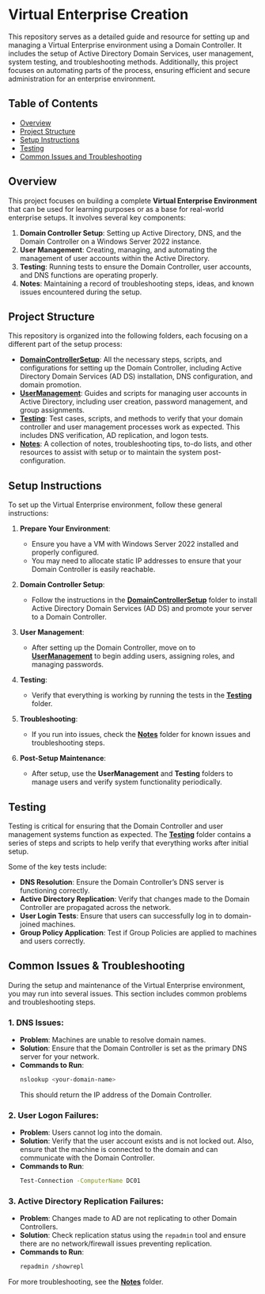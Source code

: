 # Virtual Enterprise Creation

This repository serves as a detailed guide and resource for setting up and managing a Virtual Enterprise environment using a Domain Controller. It includes the setup of Active Directory Domain Services, user management, system testing, and troubleshooting methods. Additionally, this project focuses on automating parts of the process, ensuring efficient and secure administration for an enterprise environment.

## Table of Contents

- [Overview](#overview)
- [Project Structure](#project-structure)
- [Setup Instructions](#setup-instructions)
- [Testing](#testing)
- [Common Issues and Troubleshooting](#common-issues-and-troubleshooting)

## Overview

This project focuses on building a complete **Virtual Enterprise Environment** that can be used for learning purposes or as a base for real-world enterprise setups. It involves several key components:

1. **Domain Controller Setup**: Setting up Active Directory, DNS, and the Domain Controller on a Windows Server 2022 instance.
2. **User Management**: Creating, managing, and automating the management of user accounts within the Active Directory.
3. **Testing**: Running tests to ensure the Domain Controller, user accounts, and DNS functions are operating properly.
4. **Notes**: Maintaining a record of troubleshooting steps, ideas, and known issues encountered during the setup.

## Project Structure

This repository is organized into the following folders, each focusing on a different part of the setup process:

- **[DomainControllerSetup](./DomainControllerSetup)**: All the necessary steps, scripts, and configurations for setting up the Domain Controller, including Active Directory Domain Services (AD DS) installation, DNS configuration, and domain promotion.
- **[UserManagement](./UserManagement)**: Guides and scripts for managing user accounts in Active Directory, including user creation, password management, and group assignments.
- **[Testing](./Testing)**: Test cases, scripts, and methods to verify that your domain controller and user management processes work as expected. This includes DNS verification, AD replication, and logon tests.
- **[Notes](./Notes)**: A collection of notes, troubleshooting tips, to-do lists, and other resources to assist with setup or to maintain the system post-configuration.

## Setup Instructions

To set up the Virtual Enterprise environment, follow these general instructions:

1. **Prepare Your Environment**:
   - Ensure you have a VM with Windows Server 2022 installed and properly configured.
   - You may need to allocate static IP addresses to ensure that your Domain Controller is easily reachable.

2. **Domain Controller Setup**:
   - Follow the instructions in the **[DomainControllerSetup](./DomainControllerSetup)** folder to install Active Directory Domain Services (AD DS) and promote your server to a Domain Controller.

3. **User Management**:
   - After setting up the Domain Controller, move on to **[UserManagement](./UserManagement)** to begin adding users, assigning roles, and managing passwords.

4. **Testing**:
   - Verify that everything is working by running the tests in the **[Testing](./Testing)** folder.

5. **Troubleshooting**:
   - If you run into issues, check the **[Notes](./Notes)** folder for known issues and troubleshooting steps.

6. **Post-Setup Maintenance**:
   - After setup, use the **UserManagement** and **Testing** folders to manage users and verify system functionality periodically.

## Testing

Testing is critical for ensuring that the Domain Controller and user management systems function as expected. The **[Testing](./Testing)** folder contains a series of steps and scripts to help verify that everything works after initial setup.

Some of the key tests include:

- **DNS Resolution**: Ensure the Domain Controller’s DNS server is functioning correctly.
- **Active Directory Replication**: Verify that changes made to the Domain Controller are propagated across the network.
- **User Login Tests**: Ensure that users can successfully log in to domain-joined machines.
- **Group Policy Application**: Test if Group Policies are applied to machines and users correctly.

## Common Issues & Troubleshooting

During the setup and maintenance of the Virtual Enterprise environment, you may run into several issues. This section includes common problems and troubleshooting steps.

### 1. **DNS Issues**:
   - **Problem**: Machines are unable to resolve domain names.
   - **Solution**: Ensure that the Domain Controller is set as the primary DNS server for your network.
   - **Commands to Run**:
     ```bash
     nslookup <your-domain-name>
     ```
     This should return the IP address of the Domain Controller.

### 2. **User Logon Failures**:
   - **Problem**: Users cannot log into the domain.
   - **Solution**: Verify that the user account exists and is not locked out. Also, ensure that the machine is connected to the domain and can communicate with the Domain Controller.
   - **Commands to Run**:
     ```bash
     Test-Connection -ComputerName DC01
     ```

### 3. **Active Directory Replication Failures**:
   - **Problem**: Changes made to AD are not replicating to other Domain Controllers.
   - **Solution**: Check replication status using the `repadmin` tool and ensure there are no network/firewall issues preventing replication.
   - **Commands to Run**:
     ```bash
     repadmin /showrepl
     ```

For more troubleshooting, see the **[Notes](./Notes)** folder.
